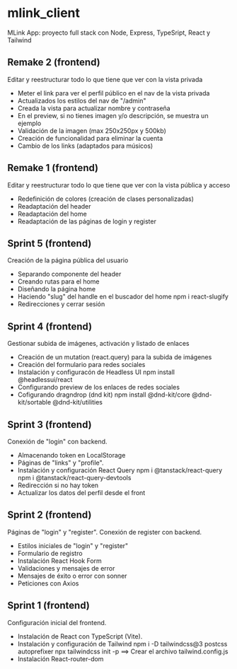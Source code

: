 # mlink_client

MLink App: proyecto full stack con Node, Express, TypeSript, React y Tailwind

## Remake 2 (frontend)
Editar y reestructurar todo lo que tiene que ver con la vista privada

* Meter el link para ver el perfil público en el nav de la vista privada
* Actualizados los estilos del nav de "/admin"
* Creada la vista para actualizar nombre y contraseña
* En el preview, si no tienes imagen y/o descripción, se muestra un ejemplo
* Validación de la imagen (max 250x250px y 500kb)
* Creación de funcionalidad para eliminar la cuenta
* Cambio de los links (adaptados para músicos)

## Remake 1 (frontend)

Editar y reestructurar todo lo que tiene que ver con la vista pública y acceso

* Redefinición de colores (creación de clases personalizadas)
* Readaptación del header
* Readaptación del home
* Readaptación de las páginas de login y register

## Sprint 5 (frontend)

Creación de la página pública del usuario

* Separando componente del header
* Creando rutas para el home
* Diseñando la página home
* Haciendo "slug" del handle en el buscador del home
  npm i react-slugify
* Redirecciones y cerrar sesión

## Sprint 4 (frontend)

Gestionar subida de imágenes, activación y listado de enlaces

* Creación de un mutation (react.query) para la subida de imágenes
* Creación del formulario para redes sociales
* Instalación y configuracón de Headless UI
  npm install @headlessui/react
* Configurando preview de los enlaces de redes sociales
* Cofigurando dragndrop (dnd kit)
  npm install @dnd-kit/core @dnd-kit/sortable @dnd-kit/utilities


## Sprint 3 (frontend)
Conexión de "login" con backend.

* Almacenando token en LocalStorage
* Páginas de "links" y "profile".
* Instalación y configuración React Query 
  npm i @tanstack/react-query
  npm i @tanstack/react-query-devtools
* Redirección si no hay token
* Actualizar los datos del perfil desde el front


## Sprint 2 (frontend)

Páginas de "login" y "register". Conexión de register con backend.

* Estilos iniciales de "login" y "register"
* Formulario de registro
* Instalación React Hook Form
* Validaciones y mensajes de error
* Mensajes de éxito o error con sonner
* Peticiones con Axios


## Sprint 1 (frontend)

Configuración inicial del frontend.

* Instalación de React con TypeScript (Vite).
* Instalación y configuración de Tailwind
  npm i -D tailwindcss@3 postcss autoprefixer
  npx tailwindcss init -p ==> Crear el archivo tailwind.config.js
* Instalación React-router-dom
  